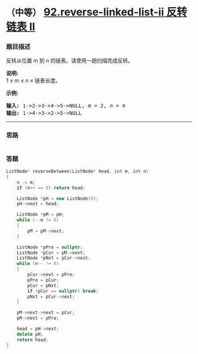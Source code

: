 # `（中等）` [92.reverse-linked-list-ii 反转链表 II](https://leetcode-cn.com/problems/reverse-linked-list-ii/)

### 题目描述
<p>反转从位置 <em>m</em> 到 <em>n</em> 的链表。请使用一趟扫描完成反转。</p>

<p><strong>说明:</strong><br>
1 ≤&nbsp;<em>m</em>&nbsp;≤&nbsp;<em>n</em>&nbsp;≤ 链表长度。</p>

<p><strong>示例:</strong></p>

<pre><strong>输入:</strong> 1-&gt;2-&gt;3-&gt;4-&gt;5-&gt;NULL, <em>m</em> = 2, <em>n</em> = 4
<strong>输出:</strong> 1-&gt;4-&gt;3-&gt;2-&gt;5-&gt;NULL</pre>


---
### 思路
```
```



### 答题
``` C++
ListNode* reverseBetween(ListNode* head, int m, int n)
{
	n -= m;
	if (n++ == 0) return head;

	ListNode *pH = new ListNode(0);
	pH->next = head;

	ListNode *pM = pH;
	while (--m != 0)
	{
		pM = pM->next;
	}

	ListNode *pPre = nullptr;
	ListNode *pCur = pM->next;
	ListNode *pNxt = pCur->next;
	while (n-- != 0)
	{
		pCur->next = pPre;
		pPre = pCur;
		pCur = pNxt;
		if (pCur == nullptr) break;
		pNxt = pCur->next;
	}

	pM->next->next = pCur;
	pM->next = pPre;

	head = pH->next;
	delete pH;
	return head;
}
```





